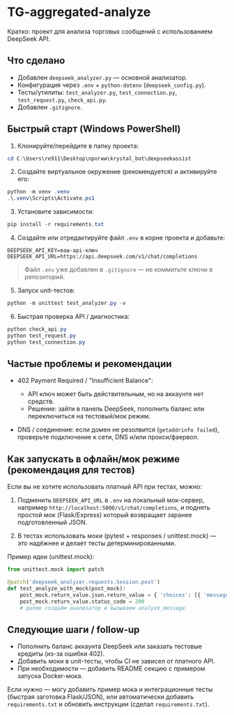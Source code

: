 # TG-aggregated-analyze

Кратко: проект для анализа торговых сообщений с использованием DeepSeek API.

## Что сделано
- Добавлен `deepseek_analyzer.py` — основной анализатор.
- Конфигурация через `.env` + `python-dotenv` (`deepseek_config.py`).
- Тесты/утилиты: `test_analyzer.py`, `test_connection.py`, `test_request.py`, `check_api.py`.
- Добавлен `.gitignore`.

## Быстрый старт (Windows PowerShell)

1) Клонируйте/перейдите в папку проекта:

```powershell
cd C:\Users\re911\Desktop\прогии\krystal_bot\deepseekassist
```

2) Создайте виртуальное окружение (рекомендуется) и активируйте его:

```powershell
python -m venv .venv
.\.venv\Scripts\Activate.ps1
```

3) Установите зависимости:

```powershell
pip install -r requirements.txt
```

4) Создайте или отредактируйте файл `.env` в корне проекта и добавьте:

```
DEEPSEEK_API_KEY=ваш-api-ключ
DEEPSEEK_API_URL=https://api.deepseek.com/v1/chat/completions
```

> Файл `.env` уже добавлен в `.gitignore` — не коммитьте ключи в репозиторий.

5) Запуск unit-тестов:

```powershell
python -m unittest test_analyzer.py -v
```

6) Быстрая проверка API / диагностика:

```powershell
python check_api.py
python test_request.py
python test_connection.py
```

## Частые проблемы и рекомендации

- 402 Payment Required / "Insufficient Balance":
  - API ключ может быть действительным, но на аккаунте нет средств.
  - Решение: зайти в панель DeepSeek, пополнить баланс или переключиться на тестовый/мок режим.

- DNS / соединение: если домен не резолвится (`getaddrinfo failed`), проверьте подключение к сети, DNS и/или прокси/фаервол.

## Как запускать в офлайн/мок режиме (рекомендация для тестов)

Если вы не хотите использовать платный API при тестах, можно:

1. Подменить `DEEPSEEK_API_URL` в `.env` на локальный мок-сервер, например `http://localhost:5000/v1/chat/completions`, и поднять простой мок (Flask/Express) который возвращает заранее подготовленный JSON.

2. В тестах использовать моки (pytest + responses / unittest.mock) — это надёжнее и делает тесты детерминированными.

Пример идеи (unittest.mock):
```python
from unittest.mock import patch

@patch('deepseek_analyzer.requests.Session.post')
def test_analyze_with_mock(post_mock):
    post_mock.return_value.json.return_value = { 'choices': [{ 'message': {'content': '{"signal_type":"BUY", "confidence_level":9, "risk_level":"LOW", "assets_mentioned": ["BTC"], "price_targets": {"entry":"35000","target":"40000","stop_loss":"33000"}, "timeframe":"SHORT", "summary":"Покупать","recommendation":"Вход","key_risks":"Волатильность"}'}}]}
    post_mock.return_value.status_code = 200
    # далее создаём анализатор и вызываем analyze_message
```

## Следующие шаги / follow-up
- Пополнить баланс аккаунта DeepSeek или заказать тестовые кредиты (из-за ошибки 402).
- Добавить моки в unit-тесты, чтобы CI не зависел от платного API.
- При необходимости — добавить README секцию с примером запуска Docker-мока.

Если нужно — могу добавить пример мока и интеграционные тесты (быстрая заготовка Flask/JSON), или автоматически добавить `requirements.txt` и обновить инструкции (сделал `requirements.txt`).
